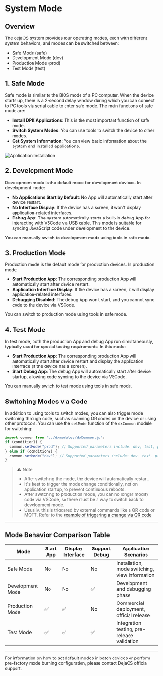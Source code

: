# System Mode

## Overview

The dejaOS system provides four operating modes, each with different system behaviors, and modes can be switched between:

- Safe Mode (safe)
- Development Mode (dev)
- Production Mode (prod)
- Test Mode (test)

## 1. Safe Mode

Safe mode is similar to the BIOS mode of a PC computer. When the device starts up, there is a 2-second delay window during which you can connect to PC tools via serial cable to enter safe mode. The main functions of safe mode are:

- **Install DPK Applications**: This is the most important function of safe mode.
- **Switch System Modes**: You can use tools to switch the device to other modes.
- **Get System Information**: You can view basic information about the system and installed applications.

![Application Installation](/img/app_install2.png)

## 2. Development Mode

Development mode is the default mode for development devices. In development mode:

- **No Applications Start by Default**: No App will automatically start after device restart.
- **No Interface Display**: If the device has a screen, it won't display application-related interfaces.
- **Debug App**: The system automatically starts a built-in debug App for interacting with VSCode via USB cable. This mode is suitable for syncing JavaScript code under development to the device.

You can manually switch to development mode using tools in safe mode.

## 3. Production Mode

Production mode is the default mode for production devices. In production mode:

- **Start Production App**: The corresponding production App will automatically start after device restart.
- **Application Interface Display**: If the device has a screen, it will display application-related interfaces.
- **Debugging Disabled**: The debug App won't start, and you cannot sync code to the device via VSCode.

You can switch to production mode using tools in safe mode.

## 4. Test Mode

In test mode, both the production App and debug App run simultaneously, typically used for special testing requirements. In this mode:

- **Start Production App**: The corresponding production App will automatically start after device restart and display the application interface (if the device has a screen).
- **Start Debug App**: The debug App will automatically start after device startup, allowing code syncing to the device via VSCode.

You can manually switch to test mode using tools in safe mode.

## Switching Modes via Code

In addition to using tools to switch modes, you can also trigger mode switching through code, such as scanning QR codes on the device or using other protocols. You can use the `setMode` function of the `dxCommon` module for switching:

```javascript
import common from "../dxmodules/dxCommon.js";
if (condition1) {
  common.setMode("prod"); // Supported parameters include: dev, test, prod
} else if (condition2) {
  common.setMode("dev"); // Supported parameters include: dev, test, prod
}
```

> ⚠️ Note:
>
> - After switching the mode, the device will automatically restart.
> - It's best to trigger the mode change conditionally, not on application startup, to prevent continuous reboots.
> - After switching to production mode, you can no longer modify code via VSCode, so there must be a way to switch back to development mode.
> - Usually, this is triggered by external commands like a QR code or MQTT. Refer to the [example of triggering a change via QR code](https://github.com/DejaOS/DejaOS/tree/main/demos/dw200_v20/dw200_switch_mode)

---

## Mode Behavior Comparison Table

| Mode             | Start App | Display Interface | Support Debug | Application Scenarios                          |
| ---------------- | --------- | ----------------- | ------------- | ---------------------------------------------- |
| Safe Mode        | No        | No                | No            | Installation, mode switching, view information |
| Development Mode | No        | No                | ✅            | Development and debugging phase                |
| Production Mode  | ✅        | ✅                | No            | Commercial deployment, official release        |
| Test Mode        | ✅        | ✅                | ✅            | Integration testing, pre-release validation    |

---

For information on how to set default modes in batch devices or perform pre-factory mode burning configuration, please contact DejaOS official support.
